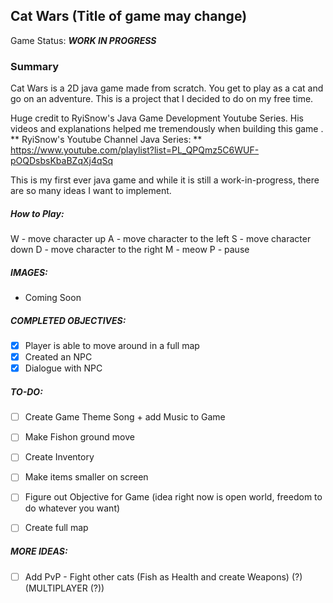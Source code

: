 ## Cat Wars (Title of game may change) 

Game Status: _**WORK IN PROGRESS**_
### Summary
Cat Wars is a 2D java game made from scratch. You get to play as a cat and go on an adventure. This is a project that I decided to do on my free time.

Huge credit to RyiSnow's Java Game Development Youtube Series. His videos and explanations helped me tremendously when building this game .
** RyiSnow's Youtube Channel Java Series: ** https://www.youtube.com/playlist?list=PL_QPQmz5C6WUF-pOQDsbsKbaBZqXj4qSq

This is my first ever java game and while it is still a work-in-progress, there are so many ideas I want to implement.

##### How to Play:
W - move character up
A - move character to the left
S - move character down
D - move character to the right
M - meow
P - pause

##### IMAGES: 
- Coming Soon

##### COMPLETED OBJECTIVES:
- [X] Player is able to move around in a full map 
- [X] Created an NPC
- [X] Dialogue with NPC

##### TO-DO:
- [ ] Create Game Theme Song + add Music to Game 
- [ ] Make Fishon ground move
- [ ] Create Inventory
- [ ] Make items smaller on screen
- [ ] Figure out Objective for Game (idea right now is open world, freedom to do whatever you want)
- [ ] Create full map


##### MORE IDEAS:
- [ ] Add PvP - Fight other cats (Fish as Health and create Weapons) (?) (MULTIPLAYER (?))

